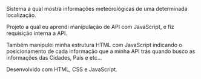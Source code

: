 Sistema a qual mostra informações meteorológicas de uma determinada localização.

Projeto a qual eu aprendi manipulação de API com JavaScript, e fiz requisição interna a API.

Também manipulei minha estrutura HTML com JavaScript indicando o posicionamento de cada informação que a minha API trás quando busco as informações das Cidades, País e etc...

Desenvolvido com HTML, CSS e JavaScript.
